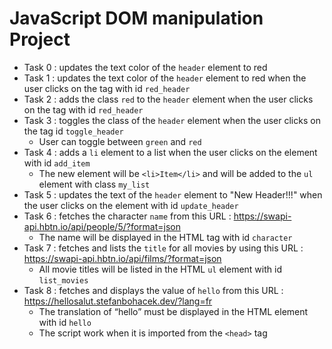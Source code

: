 # JavaScript DOM manipulation Project

- Task 0 : updates the text color of the `header` element to red
- Task 1 : updates the text color of the `header` element to red when the user clicks on the tag with id `red_header`
- Task 2 : adds the class `red` to the `header` element when the user clicks on the tag with id `red_header`
- Task 3 : toggles the class of the `header` element when the user clicks on the tag id `toggle_header`
  * User can toggle between `green` and `red`
- Task 4 : adds a `li` element to a list when the user clicks on the element with id `add_item`
  * The new element will be `<li>Item</li>` and will be added to the `ul` element with class `my_list`
- Task 5 : updates the text of the `header` element to "New Header!!!" when the user clicks on the element with id `update_header`
- Task 6 : fetches the character `name` from this URL : https://swapi-api.hbtn.io/api/people/5/?format=json
  * The name will be displayed in the HTML tag with id `character`
- Task 7 : fetches and lists the `title` for all movies by using this URL : https://swapi-api.hbtn.io/api/films/?format=json
  * All movie titles will be listed in the HTML `ul` element with id `list_movies`
- Task 8 : fetches and displays the value of `hello` from this URL : https://hellosalut.stefanbohacek.dev/?lang=fr
  * The translation of “hello” must be displayed in the HTML element with id `hello`
  * The script work when it is imported from the `<head>` tag